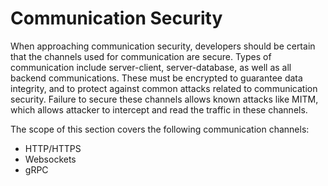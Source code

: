 Communication Security
======================

When approaching communication security, developers should be certain that the
channels used for communication are secure.
Types of communication include server-client, server-database, as well as all
backend communications. These must be encrypted to guarantee data integrity, and
to protect against common attacks related to communication security.
Failure to secure these channels allows known attacks like MITM, which allows
attacker to intercept and read the traffic in these channels.

The scope of this section covers the following communication channels:

* HTTP/HTTPS
* Websockets
* gRPC

[1]: https://www.owasp.org/index.php/Man-in-the-middle_attack
